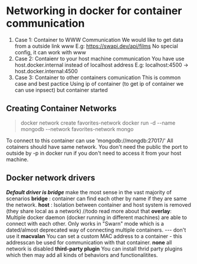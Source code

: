 # Networking in docker for container communication 
  1. Case 1: Container to WWW Communication
    We would like to get data from a outside link www E.g: https://swapi.dev/api/films
    No special config, it can work with www
  2. Case 2: Contaienr to your host machine communication
    You have use host.docker.internal instead of localhost address
    E.g: localhost:4500 -> host.docker.internal:4500
  3. Case 3: Container to other containers comunication
    This is common case and best pactice
     Using ip of container (to get ip of container we can use inpsect) but container started
    
## Creating Container Networks
  > docker network create favorites-network
  > docker run -d --name mongodb --network favorites-network mongo

  To connect to this container can use 'mongodb://mongdb:27017/'
  All cotainers should have same network.
  You don't need the public the port to outside by -p in docker run if you don't need to access it from your host machine.

## Docker network drivers
 ***Default driver is bridge*** make the most sense in the vast majority of scenarios
 **bridge** : container can find each other by name if they are same the network.
 **host** : Isolation between container and host system is removed (they share local as a network) //todo read more about that
 **overlay**: Multiple docker daemon (docker running in different machines) are able to connect with each other. Only works in "Swarn" mode which is a dated/almost deprecated way of connecting multiple containers. --- don't use it
 **macvalan** You can set a custom MAC address to a container - this addresscan be used for communication with that container.
 **none** all network is disabled
 **third-party plugin** You can install thrid party plugins which then may add all kinds of behaviors and functionalitites.

